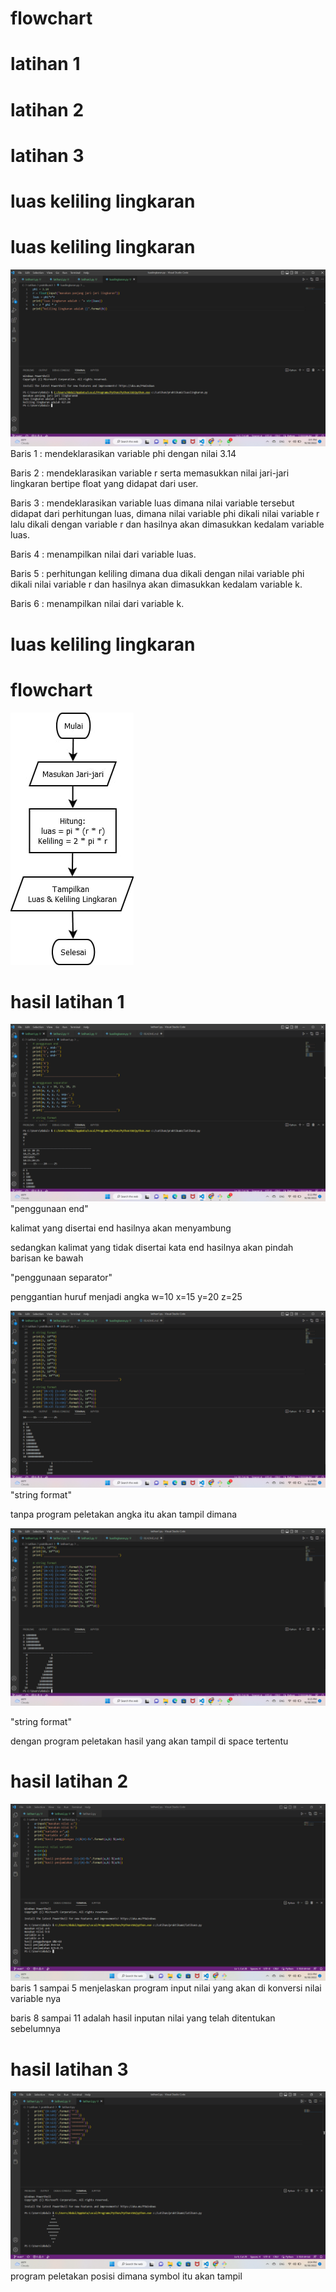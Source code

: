 # flowchart
# latihan 1
# latihan 2
# latihan 3
# luas keliling lingkaran


# luas keliling lingkaran
![image.png](screenshot/luaslingkaran.png)
<p1>Baris 1 : mendeklarasikan variable phi dengan nilai 3.14 

<p2>Baris 2 : mendeklarasikan variable r serta memasukkan nilai jari-jari lingkaran bertipe float yang didapat dari user. 

<p3>Baris 3 : mendeklarasikan variable luas dimana nilai variable tersebut didapat dari perhitungan luas, dimana nilai variable phi dikali nilai variable r lalu dikali dengan variable r dan hasilnya akan dimasukkan kedalam variable luas. 

<p4>Baris 4 : menampilkan nilai dari variable luas. 

<p5>Baris 5 : perhitungan keliling dimana dua dikali dengan nilai variable phi dikali nilai variable r dan hasilnya akan dimasukkan kedalam variable k. 

<p6>Baris 6 : menampilkan nilai dari variable k.

# luas keliling lingkaran

# flowchart
![image1.jpeg](screenshot/5.jpeg)

# hasil latihan 1
![image.png](screenshot/11.png)
<p1>"penggunaan end"

<p2>kalimat yang disertai end hasilnya akan menyambung

<p3>sedangkan kalimat yang tidak disertai kata end hasilnya akan pindah barisan ke bawah
<p>
<p4>"penggunaan separator"

<p6>penggantian huruf menjadi angka
<p7>w=10 x=15 y=20 z=25

![image.png](screenshot/12.png)
<p1>"string format"

tanpa program peletakan angka itu akan tampil dimana

![image.png](screenshot/14.png)
<p>"string format"

dengan program peletakan hasil yang akan tampil di space tertentu


# hasil latihan 2
![image.png](screenshot/2.png)
<p1>baris 1 sampai 5 menjelaskan program input nilai 
yang akan di konversi nilai variable nya
<p>
<p2>baris 8 sampai 11 adalah hasil inputan nilai yang telah
ditentukan sebelumnya

# hasil latihan 3
![image.png](screenshot/3.png)
<p1>program peletakan posisi dimana symbol itu akan tampil
